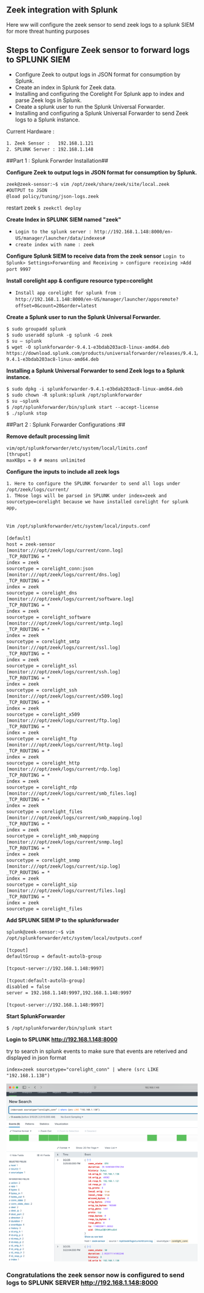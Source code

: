 ## Zeek integration with Splunk ##
Here ww will configure the zeek sensor to send zeek logs to a splunk SIEM for more threat hunting purposes 

## Steps to Configure Zeek sensor to forward logs to SPLUNK SIEM
* Configure Zeek to output logs in JSON format for consumption by Splunk.
* Create an index in Splunk for Zeek data.
* Installing and configuring the Corelight For Splunk app to index and parse Zeek logs in Splunk.
* Create a splunk user to run the Splunk Universal Forwarder.
* Installing and configuring a Splunk Universal Forwarder to send Zeek logs to a Splunk instance.


Current Hardware : 

	1. Zeek Sensor :   192.168.1.121
	2. SPLUNK Server : 192.168.1.148

##Part 1 : Splunk Forwrder Installation##

**Configure Zeek to output logs in JSON format for consumption by Splunk.**

```
zeek@zeek-sensor:~$ vim /opt/zeek/share/zeek/site/local.zeek
#OUTPUT to JSON
@load policy/tuning/json-logs.zeek
```
restart zeek ``$ zeekctl deploy``

**Create Index in SPLUNK SIEM named "zeek"**

* ``Login to the splunk server : http://192.168.1.148:8000/en-US/manager/launcher/data/indexes# ``
*  ``create index with name : zeek``

**Configure Splunk SIEM to receive data from the zeek sensor**
``Login to Splunk> Settings>Forwarding and Receiving > configure receiving >Add port 9997``

**Install corelight app & configure resource type=corelight**
* ``Install app corelight for splunk from : http://192.168.1.148:8000/en-US/manager/launcher/appsremote?offset=0&count=20&order=latest``

**Create a Splunk user to run the Splunk Universal Forwarder.**

```
$ sudo groupadd splunk 
$ sudo useradd splunk -g splunk -G zeek
$ su – splunk
$ wget -O splunkforwarder-9.4.1-e3bdab203ac8-linux-amd64.deb https://download.splunk.com/products/universalforwarder/releases/9.4.1/linux/splunkforwarder-9.4.1-e3bdab203ac8-linux-amd64.deb

```

**Installing a Splunk Universal Forwarder to send Zeek logs to a Splunk instance.**

```
$ sudo dpkg -i splunkforwarder-9.4.1-e3bdab203ac8-linux-amd64.deb
$ sudo chown -R splunk:splunk /opt/splunkforwarder
$ su –splunk
$ /opt/splunkforwarder/bin/splunk start --accept-license
$ ./splunk stop
```

##Part 2 : Splunk Forwarder Configurations :##

**Remove default processing limit**

```
vim/opt/splunkforwarder/etc/system/local/limits.conf
[thruput]
maxKBps = 0 # means unlimited

```

**Configure the inputs to include all zeek logs**

```
1. Here to configure the SPLUNK forwarder to send all logs under /opt/zeek/logs/current/ 
1. THose logs will be parsed in SPLUNK under index=zeek and sourcetype=corelight because we have installed corelight for splunk app, 


Vim /opt/splunkforwarder/etc/system/local/inputs.conf

[default]
host = zeek-sensor
[monitor:///opt/zeek/logs/current/conn.log]
_TCP_ROUTING = *
index = zeek
sourcetype = corelight_conn:json
[monitor:///opt/zeek/logs/current/dns.log]
_TCP_ROUTING = *
index = zeek
sourcetype = corelight_dns
[monitor:///opt/zeek/logs/current/software.log]
_TCP_ROUTING = *
index = zeek
sourcetype = corelight_software
[monitor:///opt/zeek/logs/current/smtp.log]
_TCP_ROUTING = *
index = zeek
sourcetype = corelight_smtp
[monitor:///opt/zeek/logs/current/ssl.log]
_TCP_ROUTING = *
index = zeek
sourcetype = corelight_ssl
[monitor:///opt/zeek/logs/current/ssh.log]
_TCP_ROUTING = *
index = zeek
sourcetype = corelight_ssh
[monitor:///opt/zeek/logs/current/x509.log]
_TCP_ROUTING = *
index = zeek
sourcetype = corelight_x509
[monitor:///opt/zeek/logs/current/ftp.log]
_TCP_ROUTING = *
index = zeek
sourcetype = corelight_ftp
[monitor:///opt/zeek/logs/current/http.log]
_TCP_ROUTING = *
index = zeek
sourcetype = corelight_http
[monitor:///opt/zeek/logs/current/rdp.log]
_TCP_ROUTING = *
index = zeek
sourcetype = corelight_rdp
[monitor:///opt/zeek/logs/current/smb_files.log]
_TCP_ROUTING = *
index = zeek
sourcetype = corelight_files
[monitor:///opt/zeek/logs/current/smb_mapping.log]
_TCP_ROUTING = *
index = zeek
sourcetype = corelight_smb_mapping
[monitor:///opt/zeek/logs/current/snmp.log]
_TCP_ROUTING = *
index = zeek
sourcetype = corelight_snmp
[monitor:///opt/zeek/logs/current/sip.log]
_TCP_ROUTING = *
index = zeek
sourcetype = corelight_sip
[monitor:///opt/zeek/logs/current/files.log]
_TCP_ROUTING = *
index = zeek
sourcetype = corelight_files

```

**Add SPLUNK SIEM IP to the splunkforwader**

```
splunk@zeek-sensor:~$ vim /opt/splunkforwarder/etc/system/local/outputs.conf

[tcpout]
defaultGroup = default-autolb-group

[tcpout-server://192.168.1.148:9997]

[tcpout:default-autolb-group]
disabled = false
server = 192.168.1.148:9997,192.168.1.148:9997

[tcpout-server://192.168.1.148:9997]
```

**Start SplunkForwarder**

```
$ /opt/splunkforwarder/bin/splunk start
```

**Login to SPLUNK http://192.168.1.148:8000**

try to search in splunk events to make sure that events are reterived and displayed in json format

```
index=zeek sourcetype="corelight_conn" | where (src LIKE "192.168.1.138")
```
![alt text](https://github.com/mshgayar/zeek/blob/main/splunk1.png)


### Congratulations the zeek sensor now is configured to send logs to SPLUNK SERVER http://192.168.1.148:8000 ###
